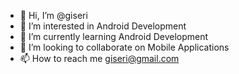 - 👋 Hi, I’m @giseri
- 👀 I’m interested in Android Development
- 🌱 I’m currently learning Android Development
- 💞️ I’m looking to collaborate on Mobile Applications 
- 📫 How to reach me giseri@gmail.com

<!---
giseri/giseri is a ✨ special ✨ repository because its `README.md` (this file) appears on your GitHub profile.
You can click the Preview link to take a look at your changes.
--->
